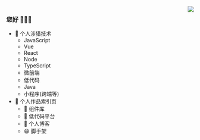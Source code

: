 <img align="right" src="https://github-readme-stats.vercel.app/api?username=a572251465&show_icons=true&icon_color=CE1D2D&text_color=718096&bg_color=ffffff&hide_title=true" />

### 您好 👋👋👋
 - 🔭 个人涉猎技术
    - JavaScript
    - Vue
    - React
    - Node
    - TypeScript
    - 微前端
    - 低代码
    - Java
    - 小程序(跨端等)
 - 🔭 个人作品索引页
    - 🔭 组件库
    - 🌱 低代码平台
    - 💬 个人博客
    - 😄 脚手架
<!--
**a572251465/a572251465** is a ✨ _special_ ✨ repository because its `README.md` (this file) appears on your GitHub profile.

Here are some ideas to get you started:

- 🔭 I’m currently working on ...
- 🌱 I’m currently learning ...
- 👯 I’m looking to collaborate on ...
- 🤔 I’m looking for help with ...
- 💬 Ask me about ...
- 📫 How to reach me: ...
- 😄 Pronouns: ...
- ⚡ Fun fact: ...
-->
